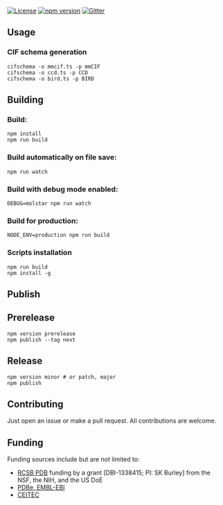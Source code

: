 [![License](http://img.shields.io/badge/license-MIT-blue.svg?style=flat)](./LICENSE)
[![npm version](https://badge.fury.io/js/ciftools.svg)](https://www.npmjs.com/package/ciftools)
[![Gitter](https://badges.gitter.im/molstar/Lobby.svg)](https://gitter.im/molstar/Lobby)

## Usage

### CIF schema generation
    cifschema -o mmcif.ts -p mmCIF
    cifschema -o ccd.ts -p CCD
    cifschema -o bird.ts -p BIRD

## Building

### Build:
    npm install
    npm run build

### Build automatically on file save:
    npm run watch

### Build with debug mode enabled:
    DEBUG=molstar npm run watch

### Build for production:
    NODE_ENV=production npm run build

### Scripts installation
    npm run build
    npm install -g

## Publish

## Prerelease
    npm version prerelease
    npm publish --tag next

## Release
    npm version minor # or patch, major
    npm publish

## Contributing
Just open an issue or make a pull request. All contributions are welcome.

## Funding
Funding sources include but are not limited to:
* [RCSB PDB](https://www.rcsb.org) funding by a grant [DBI-1338415; PI: SK Burley] from the NSF, the NIH, and the US DoE
* [PDBe, EMBL-EBI](https://pdbe.org)
* [CEITEC](https://www.ceitec.eu/)